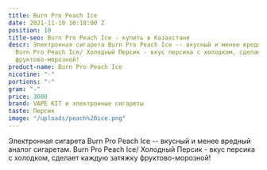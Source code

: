 ```yaml
---
title: Burn Pro Peach Ice
date: 2021-11-10 10:18:00 Z
position: 10
title-seo: Burn Pro Peach Ice - купить в Казахстане
descr: Электронная сигарета Burn Pro Peach Ice -- вкусный и менее вредный аналог сигаретам.
  Burn Pro Peach Ice/ Холодный Персик - вкус персика с холодком, сделает каждую затяжку
  фруктово-морозной!
product-name: Burn Pro Peach Ice
nicotine: "-"
portions: "-"
gram: "-"
price: 3000
brand: VAPE KIT и электронные сигареты
taste: Персик
image: "/uploads/peach%20ice.png"
---
```


Электронная сигарета Burn Pro Peach Ice -- вкусный и менее вредный аналог сигаретам. Burn Pro Peach Ice/ Холодный Персик - вкус персика с холодком, сделает каждую затяжку фруктово-морозной!